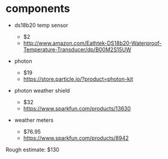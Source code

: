 components
=====

- ds18b20 temp sensor
  - $2
  - http://www.amazon.com/Eathtek-DS18b20-Waterproof-Temperature-Transducer/dp/B00M2S15UW

- photon 
  - $19
  - https://store.particle.io/?product=photon-kit


- photon weather shield
  - $32
  - https://www.sparkfun.com/products/13630
  
- weather meters
  - $76.95
  - https://www.sparkfun.com/products/8942

Rough estimate: $130
